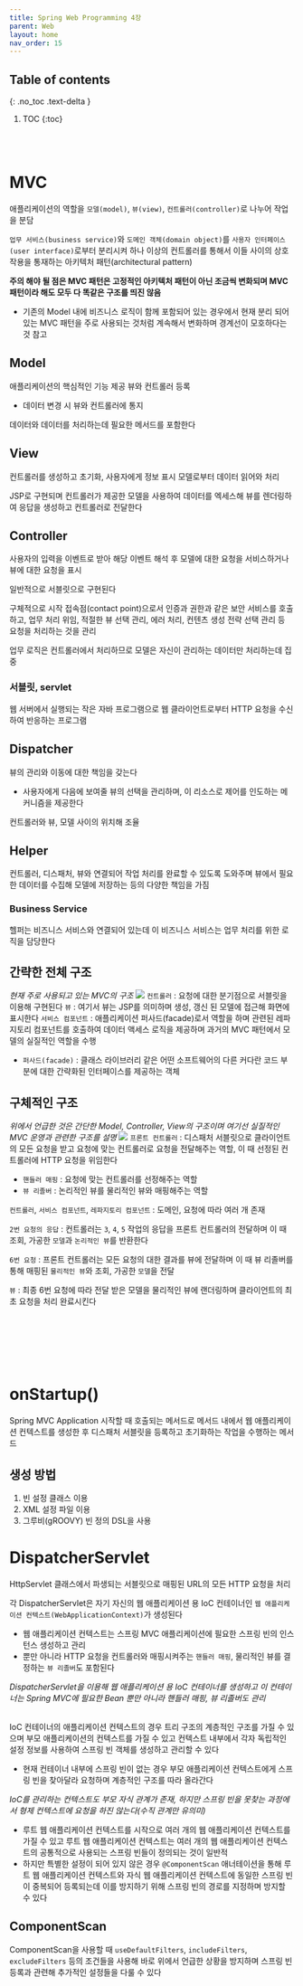 ```yaml
---
title: Spring Web Programming 4장
parent: Web
layout: home
nav_order: 15
---
```

## Table of contents
{: .no_toc .text-delta }
1. TOC
{:toc}

<br><br>

# MVC
애플리케이션의 역할을 `모델(model)`, `뷰(view)`, `컨트롤러(controller)`로 나누어 작업을 분담

`업무 서비스(business service)`와 `도메인 객체(domain object)`를 `사용자 인터페이스(user interface)`로부터 분리시켜 하나 이상의 컨트롤러를 통해서 이들 사이의 상호작용을 통재하는 아키텍처 패턴(architectural pattern)
<br>

**주의 해야 될 점은 MVC 패턴은 고정적인 아키텍처 패턴이 아닌 조금씩 변화되며 MVC 패턴이라 해도 모두 다 똑같은 구조를 띄진 않음**
  + 기존의 Model 내에 비즈니스 로직이 함께 포함되어 있는 경우에서 현재 분리 되어 있는 MVC 패턴을 주로 사용되는 것처럼 계속해서 변화하며 경계선이 모호하다는 것 참고

## Model
애플리케이션의 핵심적인 기능 제공
뷰와 컨트롤러 등록
  + 데이터 변경 시 뷰와 컨트롤러에 통지

데이터와 데이터를 처리하는데 필요한 메서드를 포함한다

## View
컨트롤러를 생성하고 초기화, 사용자에게 정보 표시
모델로부터 데이터 읽어와 처리

JSP로 구현되며 컨트롤러가 제공한 모델을 사용하여 데이터를 엑세스해 뷰를 렌더링하여 응답을 생성하고 컨트롤러로 전달한다

## Controller
사용자의 입력을 이벤트로 받아 해당 이벤트 해석 후 모델에 대한 요청을 서비스하거나 뷰에 대한 요청을 표시

일반적으로 서블릿으로 구현된다

구체적으로 시작 접속점(contact point)으로서 인증과 권한과 같은 보안 서비스를 호출하고, 업무 처리 위임, 적절한 뷰 선택 관리, 에러 처리, 컨텐츠 생성 전략 선택 관리 등 요청을 처리하는 것을 관리

업무 로직은 컨트롤러에서 처리하므로 모델은 자신이 관리하는 데이터만 처리하는데 집중

### 서블릿, servlet
웹 서버에서 실행되는 작은 자바 프로그램으로 웹 클라이언트로부터 HTTP 요청을 수신하여 반응하는 프로그램

## Dispatcher
뷰의 관리와 이동에 대한 책임을 갖는다
  + 사용자에게 다음에 보여줄 뷰의 선택을 관리하며, 이 리소스로 제어를 인도하는 메커니즘을 제공한다

컨트롤러와 뷰, 모델 사이의 위치해 조율

## Helper
컨트롤러, 디스패처, 뷰와 연결되어 작업 처리를 완료할 수 있도록 도와주며 뷰에서 필요한 데이터를 수집해 모델에 저장하는 등의 다양한 책임을 가짐

### Business Service
헬퍼는 비즈니스 서비스와 연결되어 있는데 이 비즈니스 서비스는 업무 처리를 위한 로직을 담당한다

## 간략한 전체 구조
_현재 주로 사용되고 있는 MVC의 구조_
![](https://velog.velcdn.com/images/sung-ik-je/post/ef31aeca-ea14-4c28-be32-e3d6414fcb8d/image.png)
`컨트롤러` : 요청에 대한 분기점으로 서블릿을 이용해 구현된다
`뷰` : 여기서 뷰는 JSP를 의미하며 생성, 갱신 된 모델에 접근해 화면에 표시한다
`서비스 컴포넌트` : 애플리케이션 퍼사드(facade)로서 역할을 하며 관련된 레파지토리 컴포넌트를 호출하여 데이터 액세스 로직을 제공하며 과거의 MVC 패턴에서 모델의 실질적인 역할을 수행
  + `퍼사드(facade)` : 클래스 라이브러리 같은 어떤 소프트웨어의 다른 커다란 코드 부분에 대한 간략화된 인터페이스를 제공하는 객체
  
## 구체적인 구조
_위에서 언급한 것은 간단한 Model, Controller, View의 구조이며 여기선 실질적인 MVC 운영과 관련한 구조를 설명_ 
![](https://velog.velcdn.com/images/sung-ik-je/post/8adb6584-a117-4b63-a90f-b603ea9613e4/image.png)
`프론트 컨트롤러` : 디스패처 서블릿으로 클라이언트의 모든 요청을 받고 요청에 맞는 컨트롤러로 요청을 전달해주는 역할, 이 때 선정된 컨트롤러에 HTTP 요청을 위임한다
  + `핸들러 매핑` : 요청에 맞는 컨트롤러를 선정해주는 역할
  + `뷰 리졸버` : 논리적인 뷰를 물리적인 뷰와 매핑해주는 역할
  
`컨트롤러`, `서비스 컴포넌트`, `레파지토리 컴포넌트` : 도메인, 요청에 따라 여러 개 존재

`2번 요청의 응답` : 컨트롤러는 `3`, `4`, `5` 작업의 응답을 프론트 컨트롤러의 전달하며 이 때 조회, 가공한 `모델`과 `논리적인 뷰`를 반환한다

`6번 요청` : 프론트 컨트롤러는 모든 요청의 대한 결과를 뷰에 전달하며 이 때 뷰 리졸버를 통해 매핑된 `물리적인 뷰`와 조회, 가공한 `모델`을 전달

`뷰` : 최종 6번 요청에 따라 전달 받은 모델을 물리적인 뷰에 랜더링하며 클라이언트의 최초 요청을 처리 완료시킨다

<br><br><br><br><br>

# onStartup()
Spring MVC Application 시작할 때 호출되는 메서드로 메서드 내에서 웹 애플리케이션 컨텍스트를 생성한 후 디스패처 서블릿을 등록하고 초기화하는 작업을 수행하는 메서드
## 생성 방법
1. 빈 설정 클래스 이용
2. XML 설정 파일 이용
3. 그루비(gROOVY) 빈 정의 DSL을 사용

# DispatcherServlet
HttpServlet 클래스에서 파생되는 서블릿으로 매핑된 URL의 모든 HTTP 요청을 처리

각 DispatcherServlet은 자기 자신의 웹 애플리케이션 용 IoC 컨테이너인 `웹 애플리케이션 컨텍스트(WebApplicationContext)`가 생성된다
  + 웹 애플리케이션 컨텍스트는 스프링 MVC 애플리케이션에 필요한 스프링 빈의 인스턴스 생성하고 관리
  + 뿐만 아니라 HTTP 요청을 컨트롤러와 매핑시켜주는 `핸들러 매핑`, 물리적인 뷰를 결정하는 `뷰 리졸버`도 포함된다
  
_DispatcherServlet을 이용해 웹 애플리케이션 용 IoC 컨테이너를 생성하고 이 컨테이너는 Spring MVC에 필요한 Bean 뿐만 아니라 핸들러 매핑, 뷰 리졸버도 관리_
<br><br>

IoC 컨테이너의 애플리케이션 컨텍스트의 경우 트리 구조의 계층적인 구조를 가질 수 있으며 부모 애플리케이션의 컨텍스트를 가질 수 있고 컨텍스트 내부에서 각자 독립적인 설정 정보를 사용하여 스프링 빈 객체를 생성하고 관리할 수 있다
  + 현재 컨테이너 내부에 스프링 빈이 없는 경우 부모 애플리케이션 컨텍스트에게 스프링 빈을 찾아달라 요청하며 계층적인 구조를 따라 올라간다

_IoC를 관리하는 컨텍스트도 부모 자식 관계가 존재, 하지만 스프링 빈을 못찾는 과정에서 형제 컨텍스트에 요청을 하진 않는다(수직 관계만 유의미)_
  + 루트 웹 애플리케이션 컨텍스트를 시작으로 여러 개의 웹 애플리케이션 컨텍스트를 가질 수 있고 루트 웹 애플리케이션 컨텍스트는 여러 개의 웹 애플리케이션 컨텍스트의 공통적으로 사용되는 스프링 빈들이 정의되는 것이 일반적
  + 하지만 특별한 설정이 되어 있지 않은 경우 `@ComponentScan` 애너테이션을 통해 루트 웹 애플리케이션 컨텍스트와 자식 웹 애플리케이션 컨텍스트에 동일한 스프링 빈이 중복되어 등록되는데 이를 방지하기 위해 스프링 빈의 경로를 지정하며 방지할 수 있다
  
## ComponentScan
ComponentScan을 사용할 때 `useDefaultFilters`, `includeFilters`, `excludeFilters` 등의 조건들을 사용해 바로 위에서 언급한 상황을 방지하며 스프링 빈 등록과 관련해 추가적인 설정들을 다룰 수 있다

